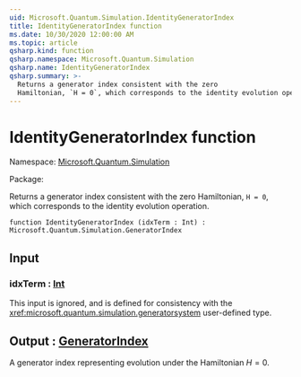 ```yaml
---
uid: Microsoft.Quantum.Simulation.IdentityGeneratorIndex
title: IdentityGeneratorIndex function
ms.date: 10/30/2020 12:00:00 AM
ms.topic: article
qsharp.kind: function
qsharp.namespace: Microsoft.Quantum.Simulation
qsharp.name: IdentityGeneratorIndex
qsharp.summary: >-
  Returns a generator index consistent with the zero
  Hamiltonian, `H = 0`, which corresponds to the identity evolution operation.
---
```


# IdentityGeneratorIndex function

Namespace: [Microsoft.Quantum.Simulation](xref:Microsoft.Quantum.Simulation)

Package: [](https://nuget.org/packages/)


Returns a generator index consistent with the zeroHamiltonian, `H = 0`, which corresponds to the identity evolution operation.

```qsharp
function IdentityGeneratorIndex (idxTerm : Int) : Microsoft.Quantum.Simulation.GeneratorIndex
```


## Input

### idxTerm : [Int](xref:microsoft.quantum.lang-ref.int)

This input is ignored, and is defined for consistency with the<xref:microsoft.quantum.simulation.generatorsystem> user-defined type.



## Output : [GeneratorIndex](xref:Microsoft.Quantum.Simulation.GeneratorIndex)

A generator index representing evolution under the Hamiltonian$H = 0$.